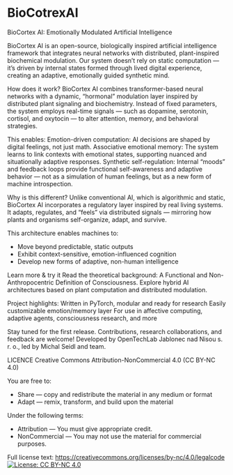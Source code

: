 # BioCotrexAI
BioCortex AI: Emotionally Modulated Artificial Intelligence

BioCortex AI is an open-source, biologically inspired artificial intelligence framework that integrates neural networks with distributed, plant-inspired biochemical modulation.
Our system doesn’t rely on static computation — it’s driven by internal states formed through lived digital experience, creating an adaptive, emotionally guided synthetic mind.

How does it work?
BioCortex AI combines transformer-based neural networks with a dynamic, “hormonal” modulation layer inspired by distributed plant signaling and biochemistry.
Instead of fixed parameters, the system employs real-time signals — such as dopamine, serotonin, cortisol, and oxytocin — to alter attention, memory, and behavioral strategies.

This enables:
Emotion-driven computation: AI decisions are shaped by digital feelings, not just math.
Associative emotional memory: The system learns to link contexts with emotional states, supporting nuanced and situationally adaptive responses.
Synthetic self-regulation: Internal “moods” and feedback loops provide functional self-awareness and adaptive behavior — not as a simulation of human feelings, but as a new form of machine introspection.

Why is this different?
Unlike conventional AI, which is algorithmic and static, BioCortex AI incorporates a regulatory layer inspired by real living systems.
It adapts, regulates, and “feels” via distributed signals — mirroring how plants and organisms self-organize, adapt, and survive.

This architecture enables machines to:
- Move beyond predictable, static outputs
- Exhibit context-sensitive, emotion-influenced cognition
- Develop new forms of adaptive, non-human intelligence

Learn more & try it
Read the theoretical background: A Functional and Non-Anthropocentric Definition of Consciousness.
Explore hybrid AI architectures based on plant computation and distributed modulation.

Project highlights:
Written in PyTorch, modular and ready for research
Easily customizable emotion/memory layer
For use in affective computing, adaptive agents, consciousness research, and more

Stay tuned for the first release. Contributions, research collaborations, and feedback are welcome!
Developed by OpenTechLab Jablonec nad Nisou s. r. o., led by Michal Seidl and team.

LICENCE
Creative Commons Attribution-NonCommercial 4.0 (CC BY-NC 4.0)

You are free to:
- Share — copy and redistribute the material in any medium or format
- Adapt — remix, transform, and build upon the material

Under the following terms:
- Attribution — You must give appropriate credit.
- NonCommercial — You may not use the material for commercial purposes.

Full license text: https://creativecommons.org/licenses/by-nc/4.0/legalcode
[![License: CC BY-NC 4.0](https://img.shields.io/badge/License-CC%20BY--NC%204.0-lightgrey.svg)](https://creativecommons.org/licenses/by-nc/4.0/)
